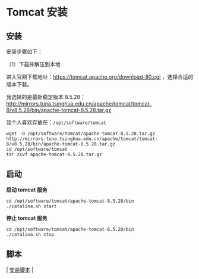 # Tomcat 安装

## 安装

安装步骤如下：

（1）下载并解压到本地

进入官网下载地址：https://tomcat.apache.org/download-80.cgi ，选择合适的版本下载。

我选择的是最新稳定版本 8.5.28：http://mirrors.tuna.tsinghua.edu.cn/apache/tomcat/tomcat-8/v8.5.28/bin/apache-tomcat-8.5.28.tar.gz

我个人喜欢存放在：`/opt/software/tomcat`

```
wget -O /opt/software/tomcat/apache-tomcat-8.5.28.tar.gz http://mirrors.tuna.tsinghua.edu.cn/apache/tomcat/tomcat-8/v8.5.28/bin/apache-tomcat-8.5.28.tar.gz
cd /opt/software/tomcat
tar zxvf apache-tomcat-8.5.28.tar.gz
```

## 启动

**启动 tomcat 服务**

```
cd /opt/software/tomcat/apache-tomcat-8.5.28/bin
./catalina.sh start
```

**停止 tomcat 服务**

```
cd /opt/software/tomcat/apache-tomcat-8.5.28/bin
./catalina.sh stop
```

## 脚本

| [安装脚本](https://github.com/dunwu/linux/tree/master/codes/deploy/tool/tomcat) |
